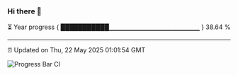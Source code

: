 ### Hi there 👋

⏳ Year progress { ███████████▁▁▁▁▁▁▁▁▁▁▁▁▁▁▁▁▁▁▁ } 38.64 %

---

⏰ Updated on Thu, 22 May 2025 01:01:54 GMT

![Progress Bar CI](https://github.com/code-lakshay/GitHub-Actions-Demo/workflows/Progress%20Bar%20CI/badge.svg)
